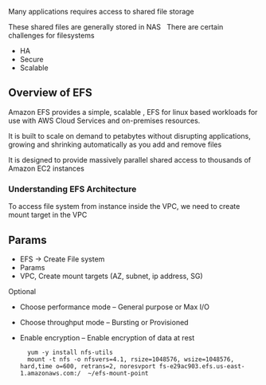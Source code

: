 Many applications requires access to shared file storage


These shared files are generally stored in NAS
 
There are certain challenges for filesystems
* HA
* Secure
* Scalable


## Overview of EFS
Amazon EFS provides a simple, scalable , EFS for linux based workloads for use with AWS Cloud Services and on-premises resources.
 
 
It is built to scale on demand to petabytes without disrupting applications, growing and shrinking automatically as you add and remove files
 
 
It is designed to provide massively parallel shared access to thousands of Amazon EC2 instances
 
### Understanding EFS Architecture 
To access file system from instance inside the VPC, we need to create mount target in the VPC

## Params
* EFS -> Create File system
* Params
* VPC, Create mount targets (AZ, subnet, ip address, SG)

Optional
* Choose performance mode – General purpose or Max I/O
* Choose throughput mode – Bursting or Provisioned 
* Enable encryption – Enable encryption of data at rest



        yum -y install nfs-utils
        mount -t nfs -o nfsvers=4.1, rsize=1048576, wsize=1048576, hard,time o=600, retrans=2, noresvport fs-e29ac903.efs.us-east-1.amazonaws.com:/  ~/efs-mount-point
